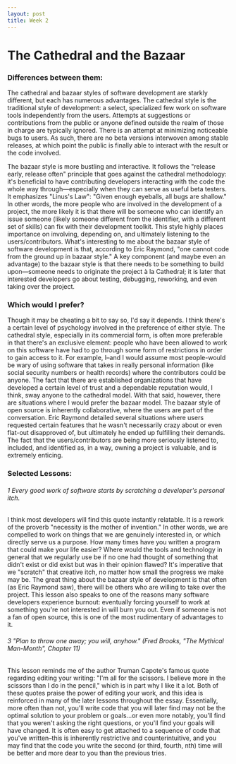```yaml
---
layout: post
title: Week 2
---
```


# The Cathedral and the Bazaar


### Differences between them:

The cathedral and bazaar styles of software development are starkly different, but each has numerous advantages. The cathedral style is the traditional style of development: a select, specialized few work on software tools independently from the users. Attempts at suggestions or contributions from the public or anyone defined outside the realm of those in charge are typically ignored. There is an attempt at minimizing noticeable bugs to users. As such, there are no beta versions interwoven among stable releases, at which point the public is finally able to interact with the result or the code involved.

The bazaar style is more bustling and interactive. It follows the "release early, release often" principle that goes against the cathedral methodology: it's beneficial to have contributing developers interacting with the code the whole way through—especially when they can serve as useful beta testers. It emphasizes "Linus's Law": "Given enough eyeballs, all bugs are shallow." In other words, the more people who are involved in the development of a project, the more likely it is that there will be someone who can identify an issue someone (likely someone different from the identifier, with a different set of skills) can fix with their development toolkit. This style highly places importance on involving, depending on, and ultimately listening to the users/contributors. What's interesting to me about the bazaar style of software development is that, according to Eric Raymond, "one cannot code from the ground up in bazaar style." A key component (and maybe even an advantage) to the bazaar style is that there needs to be something to build upon—someone needs to originate the project à la Cathedral; it is later that interested developers go about testing, debugging, reworking, and even taking over the project.

### Which would I prefer?

Though it may be cheating a bit to say so, I'd say it depends. I think there's a certain level of psychology involved in the preference of either style. The cathedral style, especially in its commercial form, is often more preferable in that there's an exclusive element: people who have been allowed to work on this software have had to go through some form of restrictions in order to gain access to it. For example, I–and I would assume most people-would be wary of using software that takes in really personal information (like social security numbers or health records) where the contributors could be anyone. The fact that there are established organizations that have developed a certain level of trust and a dependable reputation would, I think, sway anyone to the cathedral model. With that said, however, there are situations where I would prefer the bazaar model. The bazaar style of open source is inherently collaborative, where the users are part of the conversation. Eric Raymond detailed several situations where users requested certain features that he wasn't necessarily crazy about or even flat-out disapproved of, but ultimately he ended up fulfilling their demands. The fact that the users/contributors are being more seriously listened to, included, and identified as, in a way, owning a project is valuable, and is extremely enticing.



### Selected Lessons:

###### 1 Every good work of software starts by scratching a developer's personal itch.
I think most developers will find this quote instantly relatable. It is a rework of the proverb "necessity is the mother of invention." In other words, we are compelled to work on things that we are genuinely interested in, or which directly serve us a purpose. How many times have you written a program that could make your life easier? Where would the tools and technology in general that we regularly use be if no one had thought of something that didn't exist or did exist but was in their opinion flawed? It's imperative that we "scratch" that creative itch, no matter how small the progress we make may be. The great thing about the bazaar style of development is that often (as Eric Raymond saw), there will be others who are willing to take over the project. This lesson also speaks to one of the reasons many software developers experience burnout: eventually forcing yourself to work at something you're not interested in will burn you out. Even if someone is not a fan of open source, this is one of the most rudimentary of advantages to it.

###### 3 "Plan to throw one away; you will, anyhow." (Fred Brooks, "The Mythical Man-Month", Chapter 11)
This lesson reminds me of the author Truman Capote's famous quote regarding editing your writing: "I'm all for the scissors. I believe more in the scissors than I do in the pencil," which is in part why I like it a lot. Both of these quotes praise the power of editing your work, and this idea is reinforced in many of the later lessons throughout the essay. Essentially, more often than not, you'll write code that you will later find may not be the optimal solution to your problem or goals...or even more notably, you'll find that you weren't asking the right questions, or you'll find your goals will have changed. It is often easy to get attached to a sequence of code that you've written–this is inherently restrictive and counterintuitive, and you may find that the code you write the second (or third, fourth, nth) time will be better and more dear to you than the previous tries.
